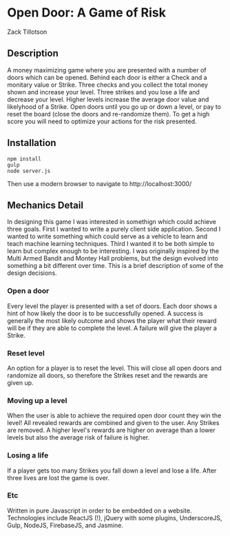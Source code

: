 # Open Door: A Game of Risk
Zack Tillotson

## Description

A money maximizing game where you are presented with a number of doors which can be opened. Behind each door is either a Check and a monitary value or Strike. Three checks and you collect the total money shown and increase your level. Three strikes and you lose a life and decrease your level. Higher levels increase the average door value and likelyhood of a Strike. Open doors until you go up or down a level, or pay to reset the board (close the doors and re-randomize them). To get a high score you will need to optimize your actions for the risk presented.

## Installation

```
npm install
gulp
node server.js
```
Then use a modern browser to navigate to http://localhost:3000/

## Mechanics Detail

In designing this game I was interested in somethign which could achieve three goals. First I wanted to write a purely client side application. Second I wanted to write something which could serve as a vehicle to learn and teach machine learning techniques. Third I wanted it to be both simple to learn but complex enough to be interesting. I was originally inspired by the Multi Armed Bandit and Montey Hall problems, but the design evolved into something a bit different over time. This is a brief description of some of the design decisions.

### Open a door

Every level the player is presented with a set of doors. Each door shows a hint of how likely the door is to be successfully opened. A success is generally the most likely outcome and shows the player what their reward will be if they are able to complete the level. A failure will give the player a Strike.

### Reset level

An option for a player is to reset the level. This will close all open doors and randomize all doors, so therefore the Strikes reset and the rewards are given up.

### Moving up a level

When the user is able to achieve the required open door count they win the level! All revealed rewards are combined and given to the user. Any Strikes are removed. A higher level's rewards are higher on average than a lower levels but also the average risk of failure is higher.

### Losing a life

If a player gets too many Strikes you fall down a level and lose a life. After three lives are lost the game is over.


### Etc

Written in pure Javascript in order to be embedded on a website. Technologies include ReactJS (!), jQuery with some plugins, UnderscoreJS, Gulp, NodeJS, FirebaseJS, and Jasmine.